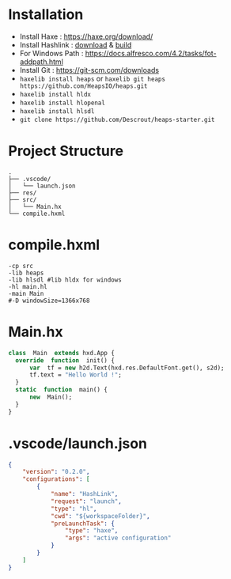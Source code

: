 # Installation
- Install Haxe : https://haxe.org/download/
- Install Hashlink : [download](https://github.com/HaxeFoundation/hashlink/releases) & [build](https://github.com/HaxeFoundation/hashlink/wiki/Building-and-Installing)
- For Windows Path : https://docs.alfresco.com/4.2/tasks/fot-addpath.html
- Install Git : https://git-scm.com/downloads
- ``haxelib install heaps`` or ``haxelib git heaps https://github.com/HeapsIO/heaps.git``
- ``haxelib install hldx``
- ``haxelib install hlopenal``
- ``haxelib install hlsdl``
- ``git clone https://github.com/Descrout/heaps-starter.git``

# Project Structure
```
.
├── .vscode/
│   └── launch.json
├── res/
├── src/
│   └── Main.hx
└── compile.hxml
```
# compile.hxml
```
-cp src
-lib heaps
-lib hlsdl #lib hldx for windows
-hl main.hl
-main Main
#-D windowSize=1366x768
```
# Main.hx
```haxe
class  Main  extends hxd.App {
  override  function  init() {
	  var  tf = new h2d.Text(hxd.res.DefaultFont.get(), s2d);
	  tf.text = "Hello World !";
  }
  static  function  main() {
	  new  Main();
  }
}
```
# .vscode/launch.json
```json
{
	"version": "0.2.0",
	"configurations": [
        {
            "name": "HashLink",
            "request": "launch",
            "type": "hl",
            "cwd": "${workspaceFolder}",
            "preLaunchTask": {
                "type": "haxe",
                "args": "active configuration"
            }
        }
	]
}
```
